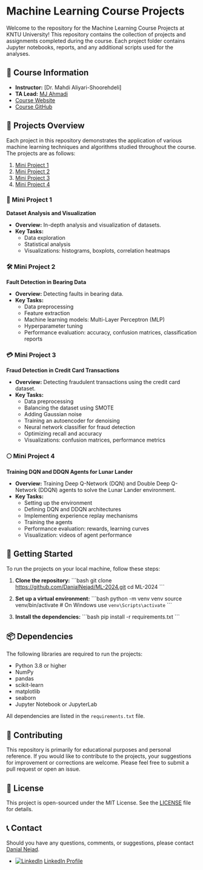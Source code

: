 
# Machine Learning Course Projects

Welcome to the repository for the Machine Learning Course Projects at KNTU University! This repository contains the collection of projects and assignments completed during the course. Each project folder contains Jupyter notebooks, reports, and any additional scripts used for the analyses.

## 📘 Course Information

- **Instructor:** [Dr. Mahdi Aliyari-Shoorehdeli]
- **TA Lead:** [MJ Ahmadi](https://github.com/MJAHMADEE)
- [Course Website](https://apac.ee.kntu.ac.ir/academic/courses/)
- [Course GitHub](https://github.com/MJAHMADEE/MachineLearning2024W)

## 📝 Projects Overview

Each project in this repository demonstrates the application of various machine learning techniques and algorithms studied throughout the course. The projects are as follows:

1. [Mini Project 1](#mini-project-1)
2. [Mini Project 2](#mini-project-2)
3. [Mini Project 3](#mini-project-3)
4. [Mini Project 4](#mini-project-4)

### 🌟 Mini Project 1

**Dataset Analysis and Visualization**

- **Overview:** In-depth analysis and visualization of datasets.
- **Key Tasks:**
  - Data exploration
  - Statistical analysis
  - Visualizations: histograms, boxplots, correlation heatmaps

### 🛠️ Mini Project 2

**Fault Detection in Bearing Data**

- **Overview:** Detecting faults in bearing data.
- **Key Tasks:**
  - Data preprocessing
  - Feature extraction
  - Machine learning models: Multi-Layer Perceptron (MLP)
  - Hyperparameter tuning
  - Performance evaluation: accuracy, confusion matrices, classification reports

### 💳 Mini Project 3

**Fraud Detection in Credit Card Transactions**

- **Overview:** Detecting fraudulent transactions using the credit card dataset.
- **Key Tasks:**
  - Data preprocessing
  - Balancing the dataset using SMOTE
  - Adding Gaussian noise
  - Training an autoencoder for denoising
  - Neural network classifier for fraud detection
  - Optimizing recall and accuracy
  - Visualizations: confusion matrices, performance metrics

### 🌕 Mini Project 4

**Training DQN and DDQN Agents for Lunar Lander**

- **Overview:** Training Deep Q-Network (DQN) and Double Deep Q-Network (DDQN) agents to solve the Lunar Lander environment.
- **Key Tasks:**
  - Setting up the environment
  - Defining DQN and DDQN architectures
  - Implementing experience replay mechanisms
  - Training the agents
  - Performance evaluation: rewards, learning curves
  - Visualization: videos of agent performance

## 🚀 Getting Started

To run the projects on your local machine, follow these steps:

1. **Clone the repository:**
   \`\`\`bash
   git clone https://github.com/DanialNejad/ML-2024.git
   cd ML-2024
   \`\`\`

2. **Set up a virtual environment:**
   \`\`\`bash
   python -m venv venv
   source venv/bin/activate  # On Windows use `venv\Scripts\activate`
   \`\`\`

3. **Install the dependencies:**
   \`\`\`bash
   pip install -r requirements.txt
   \`\`\`

## 📦 Dependencies

The following libraries are required to run the projects:

- Python 3.8 or higher
- NumPy
- pandas
- scikit-learn
- matplotlib
- seaborn
- Jupyter Notebook or JupyterLab

All dependencies are listed in the `requirements.txt` file.

## 🤝 Contributing

This repository is primarily for educational purposes and personal reference. If you would like to contribute to the projects, your suggestions for improvement or corrections are welcome. Please feel free to submit a pull request or open an issue.

## 📜 License

This project is open-sourced under the MIT License. See the [LICENSE](LICENSE) file for details.

## 📞 Contact

Should you have any questions, comments, or suggestions, please contact [Danial Nejad](danialabdollahinejad@gmail.com).

- [![LinkedIn](https://i.stack.imgur.com/gVE0j.png)](https://www.linkedin.com/in/danial-abdollahi-nejad-883614156) [LinkedIn Profile](https://www.linkedin.com/in/danial-abdollahi-nejad-883614156)
